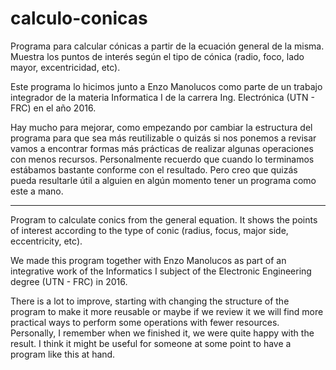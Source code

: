 # calculo-conicas
Programa para calcular cónicas a partir de la ecuación general de la misma. Muestra los puntos de interés según el tipo de cónica (radio, foco, lado mayor, excentricidad, etc).

Este programa lo hicimos junto a Enzo Manolucos como parte de un trabajo integrador de la materia Informatica I de la carrera Ing. Electrónica (UTN - FRC) en el año 2016.

Hay mucho para mejorar, como empezando por cambiar la estructura del programa para que sea más reutilizable o quizás si nos ponemos a revisar vamos a encontrar formas más prácticas de realizar algunas operaciones con menos recursos. Personalmente recuerdo que cuando lo terminamos estábamos bastante conforme con el resultado. Pero creo que quizás pueda resultarle útil a alguien en algún momento tener un programa como este a mano.

------------------------------------
Program to calculate conics from the general equation. It shows the points of interest according to the type of conic (radius, focus, major side, eccentricity, etc).

We made this program together with Enzo Manolucos as part of an integrative work of the Informatics I subject of the Electronic Engineering degree (UTN - FRC) in 2016.

There is a lot to improve, starting with changing the structure of the program to make it more reusable or maybe if we review it we will find more practical ways to perform some operations with fewer resources. Personally, I remember when we finished it, we were quite happy with the result. I think it might be useful for someone at some point to have a program like this at hand.
